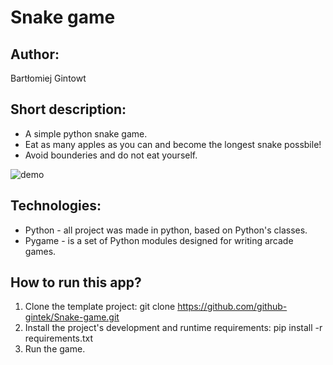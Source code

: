 # Snake game

## Author:
  Bartłomiej Gintowt

## Short description:
  * A simple python snake game.
  * Eat as many apples as you can and become the longest snake possbile!
  * Avoid bounderies and do not eat yourself.
  
  ![demo](https://user-images.githubusercontent.com/84721830/121782141-6f77d280-cba8-11eb-8b16-9b3d561a4c5b.jpg)
  
## Technologies:
  * Python - all project was made in python, based on Python's classes.
  * Pygame - is a set of Python modules designed for writing arcade games.

## How to run this app?
  1. Clone the template project: git clone https://github.com/github-gintek/Snake-game.git
  2. Install the project's development and runtime requirements: pip install -r requirements.txt
  3. Run the game.
